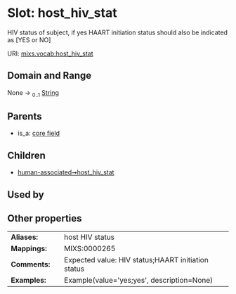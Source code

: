 
# Slot: host_hiv_stat


HIV status of subject, if yes HAART initiation status should also be indicated as [YES or NO]

URI: [mixs.vocab:host_hiv_stat](https://w3id.org/mixs/vocab/host_hiv_stat)


## Domain and Range

None &#8594;  <sub>0..1</sub> [String](types/String.md)

## Parents

 *  is_a: [core field](core_field.md)

## Children

 *  [human-associated➞host_hiv_stat](human_associated_host_hiv_stat.md)

## Used by


## Other properties

|  |  |  |
| --- | --- | --- |
| **Aliases:** | | host HIV status |
| **Mappings:** | | MIXS:0000265 |
| **Comments:** | | Expected value: HIV status;HAART initiation status |
| **Examples:** | | Example(value='yes;yes', description=None) |

